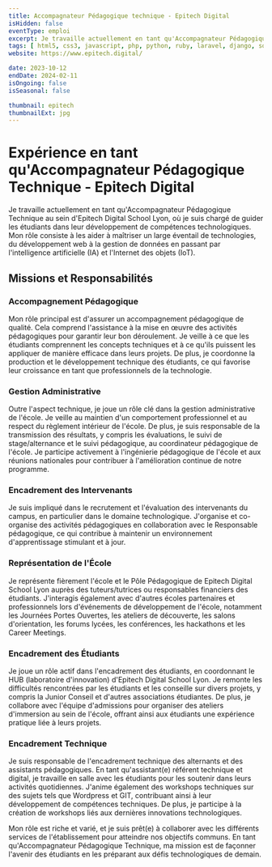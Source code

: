 ```yaml
---
title: Accompagnateur Pédagogique technique - Epitech Digital
isHidden: false
eventType: emploi
excerpt: Je travaille actuellement en tant qu'Accompagnateur Pédagogique Technique au sein d'Epitech Digital School Lyon, où je suis chargé de guider les étudiants dans leur développement de compétences technologiques. Mon rôle consiste à les aider à maîtriser un large éventail de technologies, du développement web à la gestion de données en passant par l'intelligence artificielle (IA) et l'Internet des objets (IoT).
tags: [ html5, css3, javascript, php, python, ruby, laravel, django, sqlite, mysql, postgresql, git, solidity, powerbi, nextdotjs, react, symfony, flask, postman, strapi, dotenv, microsoftexcel, mongodb, visualstudiocode, flutter, looker ]
website: https://www.epitech.digital/

date: 2023-10-12
endDate: 2024-02-11
isOngoing: false
isSeasonal: false

thumbnail: epitech
thumbnailExt: jpg
---
```


# Expérience en tant qu'Accompagnateur Pédagogique Technique - Epitech Digital

Je travaille actuellement en tant qu'Accompagnateur Pédagogique Technique au sein d'Epitech Digital School Lyon, où je
suis chargé de guider les étudiants dans leur développement de compétences technologiques. Mon rôle consiste à les aider
à maîtriser un large éventail de technologies, du développement web à la gestion de données en passant par
l'intelligence artificielle (IA) et l'Internet des objets (IoT).

## Missions et Responsabilités

### Accompagnement Pédagogique

Mon rôle principal est d'assurer un accompagnement pédagogique de qualité. Cela comprend l'assistance à la mise en œuvre
des activités pédagogiques pour garantir leur bon déroulement. Je veille à ce que les étudiants comprennent les concepts
techniques et à ce qu'ils puissent les appliquer de manière efficace dans leurs projets. De plus, je coordonne la
production et le développement technique des étudiants, ce qui favorise leur croissance en tant que professionnels de la
technologie.

### Gestion Administrative

Outre l'aspect technique, je joue un rôle clé dans la gestion administrative de l'école. Je veille au maintien d'un
comportement professionnel et au respect du règlement intérieur de l'école. De plus, je suis responsable de la
transmission des résultats, y compris les évaluations, le suivi de stage/alternance et le suivi pédagogique, au
coordinateur pédagogique de l'école. Je participe activement à l'ingénierie pédagogique de l'école et aux réunions
nationales pour contribuer à l'amélioration continue de notre programme.

### Encadrement des Intervenants

Je suis impliqué dans le recrutement et l'évaluation des intervenants du campus, en particulier dans le domaine
technologique. J'organise et co-organise des activités pédagogiques en collaboration avec le Responsable pédagogique, ce
qui contribue à maintenir un environnement d'apprentissage stimulant et à jour.

### Représentation de l'École

Je représente fièrement l'école et le Pôle Pédagogique de Epitech Digital School Lyon auprès des tuteurs/tutrices ou
responsables financiers des étudiants. J'interagis également avec d'autres écoles partenaires et professionnels lors
d'événements de développement de l'école, notamment les Journées Portes Ouvertes, les ateliers de découverte, les salons
d'orientation, les forums lycées, les conférences, les hackathons et les Career Meetings.

### Encadrement des Étudiants

Je joue un rôle actif dans l'encadrement des étudiants, en coordonnant le HUB (laboratoire d'innovation) d'Epitech
Digital School Lyon. Je remonte les difficultés rencontrées par les étudiants et les conseille sur divers projets, y
compris la Junior Conseil et d'autres associations étudiantes. De plus, je collabore avec l'équipe d'admissions pour
organiser des ateliers d'immersion au sein de l'école, offrant ainsi aux étudiants une expérience pratique liée à leurs
projets.

### Encadrement Technique

Je suis responsable de l'encadrement technique des alternants et des assistants pédagogiques. En tant qu'assistant(e)
référent technique et digital, je travaille en salle avec les étudiants pour les soutenir dans leurs activités
quotidiennes. J'anime également des workshops techniques sur des sujets tels que Wordpress et GIT, contribuant ainsi à
leur développement de compétences techniques. De plus, je participe à la création de workshops liés aux dernières
innovations technologiques.

Mon rôle est riche et varié, et je suis prêt(e) à collaborer avec les différents services de l'établissement pour
atteindre nos objectifs communs. En tant qu'Accompagnateur Pédagogique Technique, ma mission est de façonner l'avenir
des étudiants en les préparant aux défis technologiques de demain.